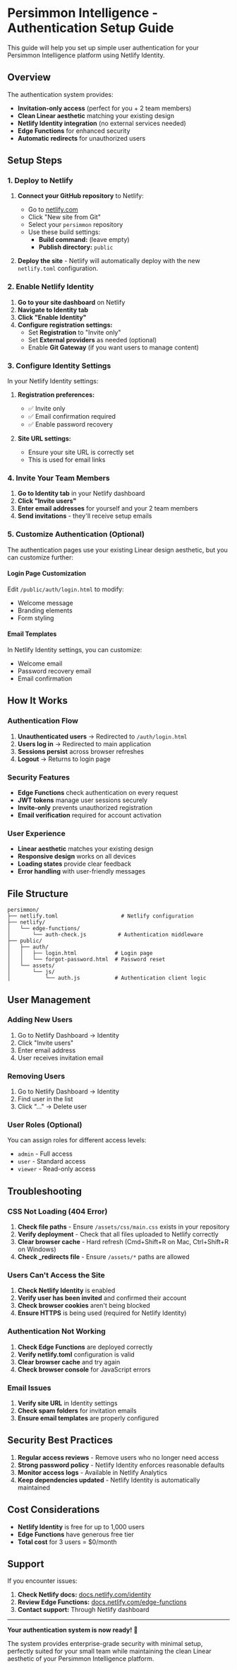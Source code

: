# Persimmon Intelligence - Authentication Setup Guide

This guide will help you set up simple user authentication for your Persimmon Intelligence platform using Netlify Identity.

## Overview

The authentication system provides:

- **Invitation-only access** (perfect for you + 2 team members)
- **Clean Linear aesthetic** matching your existing design
- **Netlify Identity integration** (no external services needed)
- **Edge Functions** for enhanced security
- **Automatic redirects** for unauthorized users

## Setup Steps

### 1. Deploy to Netlify

1. **Connect your GitHub repository** to Netlify:

   - Go to [netlify.com](https://netlify.com)
   - Click "New site from Git"
   - Select your `persimmon` repository
   - Use these build settings:
     - **Build command:** (leave empty)
     - **Publish directory:** `public`

2. **Deploy the site** - Netlify will automatically deploy with the new `netlify.toml` configuration.

### 2. Enable Netlify Identity

1. **Go to your site dashboard** on Netlify
2. **Navigate to Identity tab**
3. **Click "Enable Identity"**
4. **Configure registration settings:**
   - Set **Registration** to "Invite only"
   - Set **External providers** as needed (optional)
   - Enable **Git Gateway** (if you want users to manage content)

### 3. Configure Identity Settings

In your Netlify Identity settings:

1. **Registration preferences:**

   - ✅ Invite only
   - ✅ Email confirmation required
   - ✅ Enable password recovery

2. **Site URL settings:**
   - Ensure your site URL is correctly set
   - This is used for email links

### 4. Invite Your Team Members

1. **Go to Identity tab** in your Netlify dashboard
2. **Click "Invite users"**
3. **Enter email addresses** for yourself and your 2 team members
4. **Send invitations** - they'll receive setup emails

### 5. Customize Authentication (Optional)

The authentication pages use your existing Linear design aesthetic, but you can customize further:

#### Login Page Customization

Edit `/public/auth/login.html` to modify:

- Welcome message
- Branding elements
- Form styling

#### Email Templates

In Netlify Identity settings, you can customize:

- Welcome email
- Password recovery email
- Email confirmation

## How It Works

### Authentication Flow

1. **Unauthenticated users** → Redirected to `/auth/login.html`
2. **Users log in** → Redirected to main application
3. **Sessions persist** across browser refreshes
4. **Logout** → Returns to login page

### Security Features

- **Edge Functions** check authentication on every request
- **JWT tokens** manage user sessions securely
- **Invite-only** prevents unauthorized registration
- **Email verification** required for account activation

### User Experience

- **Linear aesthetic** matches your existing design
- **Responsive design** works on all devices
- **Loading states** provide clear feedback
- **Error handling** with user-friendly messages

## File Structure

```
persimmon/
├── netlify.toml                    # Netlify configuration
├── netlify/
│   └── edge-functions/
│       └── auth-check.js          # Authentication middleware
├── public/
│   ├── auth/
│   │   ├── login.html            # Login page
│   │   └── forgot-password.html  # Password reset
│   └── assets/
│       └── js/
│           └── auth.js           # Authentication client logic
```

## User Management

### Adding New Users

1. Go to Netlify Dashboard → Identity
2. Click "Invite users"
3. Enter email address
4. User receives invitation email

### Removing Users

1. Go to Netlify Dashboard → Identity
2. Find user in the list
3. Click "..." → Delete user

### User Roles (Optional)

You can assign roles for different access levels:

- `admin` - Full access
- `user` - Standard access
- `viewer` - Read-only access

## Troubleshooting

### CSS Not Loading (404 Error)

1. **Check file paths** - Ensure `/assets/css/main.css` exists in your repository
2. **Verify deployment** - Check that all files uploaded to Netlify correctly
3. **Clear browser cache** - Hard refresh (Cmd+Shift+R on Mac, Ctrl+Shift+R on Windows)
4. **Check \_redirects file** - Ensure `/assets/*` paths are allowed

### Users Can't Access the Site

1. **Check Netlify Identity** is enabled
2. **Verify user has been invited** and confirmed their account
3. **Check browser cookies** aren't being blocked
4. **Ensure HTTPS** is being used (required for Netlify Identity)

### Authentication Not Working

1. **Check Edge Functions** are deployed correctly
2. **Verify netlify.toml** configuration is valid
3. **Clear browser cache** and try again
4. **Check browser console** for JavaScript errors

### Email Issues

1. **Verify site URL** in Identity settings
2. **Check spam folders** for invitation emails
3. **Ensure email templates** are properly configured

## Security Best Practices

1. **Regular access reviews** - Remove users who no longer need access
2. **Strong password policy** - Netlify Identity enforces reasonable defaults
3. **Monitor access logs** - Available in Netlify Analytics
4. **Keep dependencies updated** - Netlify Identity is automatically maintained

## Cost Considerations

- **Netlify Identity** is free for up to 1,000 users
- **Edge Functions** have generous free tier
- **Total cost** for 3 users = $0/month

## Support

If you encounter issues:

1. **Check Netlify docs:** [docs.netlify.com/identity](https://docs.netlify.com/identity)
2. **Review Edge Functions:** [docs.netlify.com/edge-functions](https://docs.netlify.com/edge-functions)
3. **Contact support:** Through Netlify dashboard

---

**Your authentication system is now ready!** 🔐

The system provides enterprise-grade security with minimal setup, perfectly suited for your small team while maintaining the clean Linear aesthetic of your Persimmon Intelligence platform.
